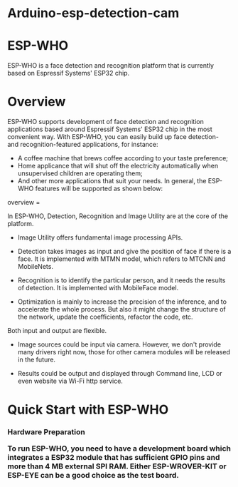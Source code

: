 # Arduino-esp-detection-cam

# ESP-WHO
ESP-WHO is a face detection and recognition platform that is currently based on Espressif Systems' ESP32 chip.

# Overview
ESP-WHO supports development of face detection and recognition applications based around Espressif Systems' ESP32 chip in the most convenient way. With ESP-WHO, you can easily build up face detection- and recognition-featured applications, for instance:

* A coffee machine that brews coffee according to your taste preference;
* Home applicance that will shut off the electricity automatically when unsupervised children are operating them;
* And other more applications that suit your needs.
In general, the ESP-WHO features will be supported as shown below:

overview =

In ESP-WHO, Detection, Recognition and Image Utility are at the core of the platform.

* Image Utility offers fundamental image processing APIs.

* Detection takes images as input and give the position of face if there is a face. It is implemented with MTMN model, which refers to MTCNN and MobileNets.

* Recognition is to identify the particular person, and it needs the results of detection. It is implemented with MobileFace model.

* Optimization is mainly to increase the precision of the inference, and to accelerate the whole process. But also it might change the structure of the network, update the coefficients, refactor the code, etc.

Both input and output are flexible.

* Image sources could be input via camera. However, we don't provide many drivers right now, those for other camera modules will be released in the future.

* Results could be output and displayed through Command line, LCD or even website via Wi-Fi http service.

<h1> Quick Start with ESP-WHO
  
<h3> Hardware Preparation
  
  
To run ESP-WHO, you need to have a development board which integrates a ESP32 module that has sufficient GPIO pins and more than 4 MB external SPI RAM. Either ESP-WROVER-KIT or ESP-EYE can be a good choice as the test board.
